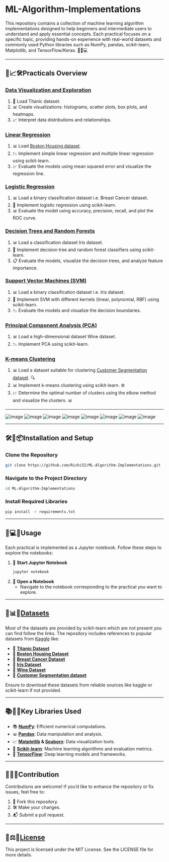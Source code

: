 # ML-Algorithm-Implementations

This repository contains a collection of machine learning algorithm implementations designed to help beginners and intermediate users to understand and apply essential concepts. Each practical focuses on a specific topic, providing hands-on experience with real-world datasets and commonly used Python libraries such as NumPy, pandas, scikit-learn, Matplotlib, and TensorFlow/Keras. 🎯📘💻

---

## 🎨📈🛠️Practicals Overview

### [Data Visualization and Exploration](https://github.com/Rishi52/ML-Algorithm-Implementations/blob/main/Data%20Visualization%20and%20Exploration.ipynb)

1. 📂 Load Titanic dataset.
2. 📊 Create visualizations: histograms, scatter plots, box plots, and heatmaps.
3. 📈 Interpret data distributions and relationships. 

### [Linear Regression](https://github.com/Rishi52/ML-Algorithm-Implementations/blob/main/Linear%20Regression.ipynb)

1. 📊 Load [Boston Housing dataset](https://github.com/Rishi52/ML-Algorithm-Implementations/blob/main/Dataset/housing.csv).
2. 📉 Implement simple linear regression and multiple linear regression using scikit-learn.
3. 📈 Evaluate the models using mean squared error and visualize the regression line.

### [Logistic Regression](https://github.com/Rishi52/ML-Algorithm-Implementations/blob/main/Logistic%20Regression.ipynb)

1. 📊 Load a binary classification dataset i.e. Breast Cancer dataset.
2. 🧮 Implement logistic regression using scikit-learn.
3. 📊 Evaluate the model using accuracy, precision, recall, and plot the ROC curve.

### [Decision Trees and Random Forests](https://github.com/Rishi52/ML-Algorithm-Implementations/blob/main/Decision%20Tree%20and%20Random%20Forest.ipynb)

1. 📊 Load a classification dataset Iris dataset.
2. 🌳 Implement decision tree and random forest classifiers using scikit-learn.
3. 📋 Evaluate the models, visualize the decision trees, and analyze feature importance.

###  [Support Vector Machines (SVM)](https://github.com/Rishi52/ML-Algorithm-Implementations/blob/main/Support%20Vector%20Machines%20(SVM).ipynb)

1. 📊 Load a binary classification dataset i.e. Iris dataset.
2. 📏 Implement SVM with different kernels (linear, polynomial, RBF) using scikit-learn.
3. 📉 Evaluate the models and visualize the decision boundaries.

### [Principal Component Analysis (PCA)](https://github.com/Rishi52/ML-Algorithm-Implementations/blob/main/Principal%20Component%20Analysis%20(PCA).ipynb)

1. 📊 Load a high-dimensional dataset Wine dataset.
2. 📉 Implement PCA using scikit-learn.

###  [K-means Clustering](https://github.com/Rishi52/ML-Algorithm-Implementations/blob/main/K-means%20Clustering.ipynb)

1. 📊 Load a dataset suitable for clustering [Customer Segmentation dataset](https://github.com/Rishi52/ML-Algorithm-Implementations/blob/main/Dataset/Mall_Customers.csv). 🔍
2. 📊 Implement k-means clustering using scikit-learn. ⚙️
3. 📈 Determine the optimal number of clusters using the elbow method and visualize the clusters. 📊

---

![image](https://github.com/user-attachments/assets/7f35e91a-1ffe-40ec-add9-36bb05728905)
![image](https://github.com/user-attachments/assets/19527762-6604-497f-8f60-35a1a30fb592)
![image](https://github.com/user-attachments/assets/51e6821f-81d8-4098-a2cf-0230c25c8882) 
![image](https://github.com/user-attachments/assets/45c4bf5a-0561-44bc-bd88-4435a9d61398)
![image](https://github.com/user-attachments/assets/d31a18e7-d9c5-4bd4-afac-bebd8f43424e)
![image](https://github.com/user-attachments/assets/dfee08f8-1b54-492f-a347-8b057209081b)
![image](https://github.com/user-attachments/assets/1abed971-3c05-4de4-97f1-4776d13309f6)
![image](https://github.com/user-attachments/assets/8f17d04f-c0ef-4528-baa0-4ea906e1cb87)

---

## 🛠️🔧📦Installation and Setup

### Clone the Repository

```bash
git clone https://github.com/Rishi52/ML-Algorithm-Implementations.git
```

### Navigate to the Project Directory

```bash
cd ML-Algorithm-Implementations
```

### Install Required Libraries

```bash
pip install -r requirements.txt
```

---

## 📔💻📌Usage

Each practical is implemented as a Jupyter notebook. Follow these steps to explore the notebooks:

1. 📖 **Start Jupyter Notebook**
   ```bash
   jupyter notebook
   ```
2. 📘 **Open a Notebook**
   - Navigate to the notebook corresponding to the practical you want to explore. 

---

## 📂📊📁[Datasets](https://github.com/Rishi52/ML-Algorithm-Implementations/tree/main/Dataset)

Most of the datasets are provided by scikit-learn which are not present you can find follow the links.
The repository includes references to popular datasets from [Kaggle](https://www.kaggle.com/) like:

- 📂 **[Titanic Dataset](https://www.kaggle.com/datasets/yasserh/titanic-dataset)**
- 📂 **[Boston Housing Dataset](https://github.com/Rishi52/ML-Algorithm-Implementations/blob/main/Dataset/housing.csv)**
- 📂 **[Breast Cancer Dataset](https://www.kaggle.com/datasets/yasserh/breast-cancer-dataset)**
- 📂 **[Iris Dataset](https://www.kaggle.com/datasets/himanshunakrani/iris-dataset/data)**
- 📂 **[Wine Dataset](https://www.kaggle.com/datasets/elvinrustam/wine-dataset)**
- 📂 **[Customer Segmentation dataset](https://github.com/Rishi52/ML-Algorithm-Implementations/blob/main/Dataset/Mall_Customers.csv)**

Ensure to download these datasets from reliable sources like  kaggle or scikit-learn if not provided.


---

## 📚🔧🧰Key Libraries Used

- 📚 **[NumPy](https://numpy.org/)**: Efficient numerical computations.
- 📊 **[Pandas](https://pandas.pydata.org/docs/)**: Data manipulation and analysis.
- 📈 **[Matplotlib](https://matplotlib.org/stable/index.html) & [Seaborn](https://seaborn.pydata.org/)**: Data visualization tools.
- 🤖 **[Scikit-learn](https://scikit-learn.org/stable/)**: Machine learning algorithms and evaluation metrics.
- 🧠 **[TensorFlow](https://www.tensorflow.org/)**: Deep learning models and frameworks. 

---

## 🤝✨📜Contribution

Contributions are welcome! If you’d like to enhance the repository or fix issues, feel free to:

1. 🌟 Fork this repository.
2. 🛠️ Make your changes.
3. 📬 Submit a pull request.

---

## 📜⚖️📄[License](https://github.com/Rishi52/ML-Algorithm-Implementations/blob/main/LICENSE)

This project is licensed under the MIT License. See the LICENSE file for more details. 

